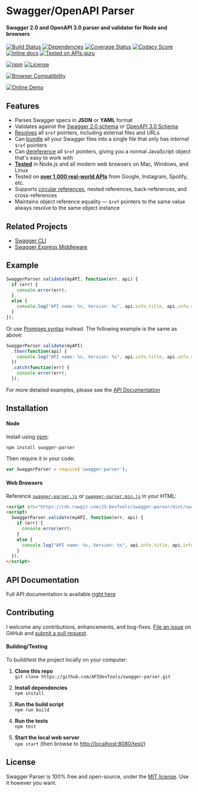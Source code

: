 Swagger/OpenAPI Parser
============================
#### Swagger 2.0 and OpenAPI 3.0 parser and validator for Node and browsers

[![Build Status](https://api.travis-ci.org/APIDevTools/swagger-parser.svg?branch=master)](https://travis-ci.org/APIDevTools/swagger-parser)
[![Dependencies](https://david-dm.org/APIDevTools/swagger-parser.svg)](https://david-dm.org/APIDevTools/swagger-parser)
[![Coverage Status](https://coveralls.io/repos/github/APIDevTools/swagger-parser/badge.svg?branch=master)](https://coveralls.io/github/APIDevTools/swagger-parser)
[![Codacy Score](https://api.codacy.com/project/badge/Grade/6d686f916836433b9c013379fbe1052c)](https://www.codacy.com/public/JamesMessinger/swagger-parser)
[![Inline docs](https://inch-ci.org/github/APIDevTools/swagger-parser.svg?branch=master&style=shields)](https://inch-ci.org/github/APIDevTools/swagger-parser)
[![Tested on APIs.guru](https://api.apis.guru/badges/tested_on.svg)](https://apis.guru/browse-apis/)

[![npm](https://img.shields.io/npm/v/swagger-parser.svg)](https://www.npmjs.com/package/swagger-parser)
[![License](https://img.shields.io/npm/l/swagger-parser.svg)](LICENSE)

[![Browser Compatibility](https://saucelabs.com/browser-matrix/swagger-parser.svg)](https://saucelabs.com/u/swagger-parser)

[![Online Demo](https://apidevtools.org/swagger-parser/online/img/demo.svg)](https://apidevtools.org/swagger-parser/online/)

Features
--------------------------
- Parses Swagger specs in **JSON** or **YAML** format
- Validates against the [Swagger 2.0 schema](https://github.com/swagger-api/swagger-spec/blob/master/schemas/v2.0/schema.json) or [OpenAPI 3.0 Schema](https://github.com/kogosoftwarellc/open-api/blob/master/packages/openapi-schema-validation/schema/openapi-3.0.json)
- [Resolves](https://apidevtools.org/swagger-parser/docs/swagger-parser.html#resolveapi-options-callback) all `$ref` pointers, including external files and URLs
- Can [bundle](https://apidevtools.org/swagger-parser/docs/swagger-parser.html#bundleapi-options-callback) all your Swagger files into a single file that only has _internal_ `$ref` pointers
- Can [dereference](https://apidevtools.org/swagger-parser/docs/swagger-parser.html#dereferenceapi-options-callback) all `$ref` pointers, giving you a normal JavaScript object that's easy to work with
- **[Tested](https://apidevtools.org/swagger-parser/test/)** in Node.js and all modern web browsers on Mac, Windows, and Linux
- Tested on **[over 1,000 real-world APIs](https://apis.guru/browse-apis/)** from Google, Instagram, Spotify, etc.
- Supports [circular references](https://apidevtools.org/swagger-parser/docs/#circular-refs), nested references, back-references, and cross-references
- Maintains object reference equality &mdash; `$ref` pointers to the same value always resolve to the same object instance


Related Projects
--------------------------
- [Swagger CLI](https://github.com/APIDevTools/swagger-cli)
- [Swagger Express Middleware](https://github.com/APIDevTools/swagger-express-middleware)


Example
--------------------------

```javascript
SwaggerParser.validate(myAPI, function(err, api) {
  if (err) {
    console.error(err);
  }
  else {
    console.log("API name: %s, Version: %s", api.info.title, api.info.version);
  }
});
```

Or use [Promises syntax](http://javascriptplayground.com/blog/2015/02/promises/) instead. The following example is the same as above:

```javascript
SwaggerParser.validate(myAPI)
  .then(function(api) {
    console.log("API name: %s, Version: %s", api.info.title, api.info.version);
  })
  .catch(function(err) {
    console.error(err);
  });
```

For more detailed examples, please see the [API Documentation](https://apidevtools.org/swagger-parser/docs/)


Installation
--------------------------
#### Node
Install using [npm](https://docs.npmjs.com/getting-started/what-is-npm):

```bash
npm install swagger-parser
```

Then require it in your code:

```javascript
var SwaggerParser = require('swagger-parser');
```

#### Web Browsers
Reference [`swagger-parser.js`](dist/swagger-parser.js) or [`swagger-parser.min.js`](dist/swagger-parser.min.js) in your HTML:

```html
<script src="https://cdn.rawgit.com/JS-DevTools/swagger-parser/dist/swagger-parser.js"></script>
<script>
  SwaggerParser.validate(myAPI, function(err, api) {
    if (err) {
      console.error(err);
    }
    else {
      console.log("API name: %s, Version: %s", api.info.title, api.info.version);
    }
  });
</script>
```


API Documentation
--------------------------
Full API documentation is available [right here](https://apidevtools.org/swagger-parser/docs/)


Contributing
--------------------------
I welcome any contributions, enhancements, and bug-fixes.  [File an issue](https://github.com/APIDevTools/swagger-parser/issues) on GitHub and [submit a pull request](https://github.com/APIDevTools/swagger-parser/pulls).

#### Building/Testing
To build/test the project locally on your computer:

1. __Clone this repo__<br>
`git clone https://github.com/APIDevTools/swagger-parser.git`

2. __Install dependencies__<br>
`npm install`

3. __Run the build script__<br>
`npm run build`

4. __Run the tests__<br>
`npm test`

5. __Start the local web server__<br>
`npm start` (then browse to [http://localhost:8080/test/](http://localhost:8080/test/))


License
--------------------------
Swagger Parser is 100% free and open-source, under the [MIT license](LICENSE). Use it however you want.

